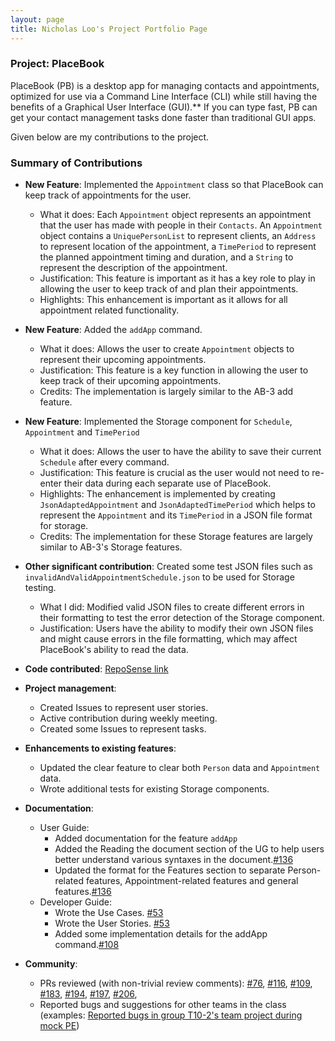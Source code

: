 ```yaml
---
layout: page
title: Nicholas Loo's Project Portfolio Page
---
```


### Project: PlaceBook

PlaceBook (PB) is a desktop app for managing contacts and appointments, optimized for use via a Command Line Interface (CLI) while still having the benefits of a Graphical User Interface (GUI).** If you can type fast, PB can get your contact management tasks done faster than traditional GUI apps.

Given below are my contributions to the project.

### Summary of Contributions

* **New Feature**: Implemented the `Appointment` class so that PlaceBook can keep track of appointments for the user.
    * What it does: Each `Appointment` object represents an appointment that the user has made with people in their `Contacts`.
      An `Appointment` object contains a `UniquePersonList` to represent clients, an `Address` to represent location of the appointment,
      a `TimePeriod` to represent the planned appointment timing and duration, and a `String` to represent the description of the appointment.
    * Justification: This feature is important as it has a key role to play in allowing the user to keep track of and plan their appointments.
    * Highlights: This enhancement is important as it allows for all appointment related functionality.

* **New Feature**: Added the `addApp` command.
    * What it does: Allows the user to create `Appointment` objects to represent their upcoming appointments. 
    * Justification: This feature is a key function in allowing the user to keep track of their upcoming appointments.
    * Credits: The implementation is largely similar to the AB-3 add feature.

* **New Feature**: Implemented the Storage component for `Schedule`, `Appointment` and `TimePeriod`  
    * What it does: Allows the user to have the ability to save their current `Schedule` after every command.
    * Justification: This feature is crucial as the user would not need to re-enter their data during each separate use of PlaceBook.
    * Highlights: The enhancement is implemented by creating `JsonAdaptedAppointment` and `JsonAdaptedTimePeriod` which helps to represent the `Appointment`
      and its `TimePeriod` in a JSON file format for storage.
    * Credits: The implementation for these Storage features are largely similar to AB-3's Storage features.

* **Other significant contribution**: Created some test JSON files such as `invalidAndValidAppointmentSchedule.json` to be used for Storage testing.
    * What I did: Modified valid JSON files to create different errors in their formatting to test the error detection of the Storage component. 
    * Justification: Users have the ability to modify their own JSON files and might cause errors in the file formatting, which may affect PlaceBook's ability to read the data.

* **Code contributed**: [RepoSense link](https://nus-cs2103-ay2122s1.github.io/tp-dashboard/?search=&sort=groupTitle&sortWithin=title&timeframe=commit&mergegroup=&groupSelect=groupByRepos&breakdown=true&checkedFileTypes=docs~functional-code~test-code~other&since=2021-09-17&tabOpen=true&tabType=authorship&tabAuthor=nwhloo99&tabRepo=AY2122S1-CS2103T-T12-3%2Ftp%5Bmaster%5D&authorshipIsMergeGroup=false&authorshipFileTypes=docs~functional-code~test-code&authorshipIsBinaryFileTypeChecked=false)

* **Project management**:
    * Created Issues to represent user stories.
    * Active contribution during weekly meeting.
    * Created some Issues to represent tasks.

* **Enhancements to existing features**:
    * Updated the clear feature to clear both `Person` data and `Appointment` data.
    * Wrote additional tests for existing Storage components.

* **Documentation**:
    * User Guide:
        * Added documentation for the feature `addApp`
        * Added the Reading the document section of the UG to help users better understand various syntaxes in the document.[\#136](https://github.com/AY2122S1-CS2103T-T12-3/tp/pull/136)
        * Updated the format for the Features section to separate Person-related features, Appointment-related features and general features.[\#136](https://github.com/AY2122S1-CS2103T-T12-3/tp/pull/136)
    * Developer Guide:
        * Wrote the Use Cases. [\#53](https://github.com/AY2122S1-CS2103T-T12-3/tp/pull/53)
        * Wrote the User Stories. [\#53](https://github.com/AY2122S1-CS2103T-T12-3/tp/pull/53)
        * Added some implementation details for the addApp command.[\#108](https://github.com/AY2122S1-CS2103T-T12-3/tp/pull/108)


* **Community**:
    * PRs reviewed (with non-trivial review comments):
      [\#76](https://github.com/AY2122S1-CS2103T-T12-3/tp/pull/76),
      [\#116](https://github.com/AY2122S1-CS2103T-T12-3/tp/pull/116),
      [\#109](https://github.com/AY2122S1-CS2103T-T12-3/tp/pull/109),
      [\#183](https://github.com/AY2122S1-CS2103T-T12-3/tp/pull/183),
      [\#194](https://github.com/AY2122S1-CS2103T-T12-3/tp/pull/194),
      [\#197](https://github.com/AY2122S1-CS2103T-T12-3/tp/pull/197),
      [\#206](https://github.com/AY2122S1-CS2103T-T12-3/tp/pull/206),
    * Reported bugs and suggestions for other teams in the class
      (examples: [Reported bugs in group T10-2's team project during mock PE](https://github.com/nwhloo99/ped/issues?q=is:issue+is:open))
